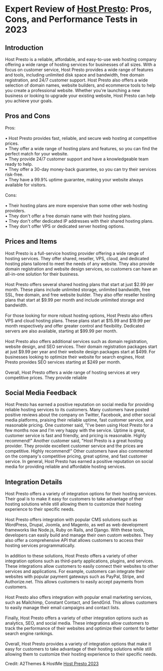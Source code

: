 <h1>Expert Review of <a href="https://a2themes.com/host-presto-reviews">Host Presto</a>: Pros, Cons, and Performance Tests in 2023</h1>
<h2>Introduction</h2>
Host Presto is a reliable, affordable, and easy-to-use web hosting company offering a wide range of hosting services for businesses of all sizes. With a focus on customer service, Host Presto provides a wide range of features and tools, including unlimited disk space and bandwidth, free domain registration, and 24/7 customer support. Host Presto also offers a wide selection of domain names, website builders, and ecommerce tools to help you create a professional website. Whether you're launching a new business or looking to upgrade your existing website, Host Presto can help you achieve your goals.
<h2>Pros and Cons</h2>
Pros:<br><br>• Host Presto provides fast, reliable, and secure web hosting at competitive prices.<br>• They offer a wide range of hosting plans and features, so you can find the perfect match for your website.<br>• They provide 24/7 customer support and have a knowledgeable team ready to help.<br>• They offer a 30-day money-back guarantee, so you can try their services risk-free.<br>• They have a 99.9% uptime guarantee, making your website always available for visitors.<br><br>Cons:<br><br>• Their hosting plans are more expensive than some other web hosting providers.<br>• They don't offer a free domain name with their hosting plans.<br>• They don't offer dedicated IP addresses with their shared hosting plans.<br>• They don't offer VPS or dedicated server hosting options.
<h2>Prices and Items</h2>
Host Presto is a full-service hosting provider offering a wide range of hosting services. They offer shared, reseller, VPS, cloud, and dedicated hosting plans tailored to meet the needs of any website. They also provide domain registration and website design services, so customers can have an all-in-one solution for their business.<br><br>Host Presto offers several shared hosting plans that start at just $2.99 per month. These plans include unlimited storage, unlimited bandwidth, free SSL, free domain, and free website builder. They also offer reseller hosting plans that start at $9.99 per month and include unlimited storage and bandwidth.<br><br>For those looking for more robust hosting options, Host Presto also offers VPS and cloud hosting plans. These plans start at $15.99 and $19.99 per month respectively and offer greater control and flexibility. Dedicated servers are also available, starting at $99.99 per month.<br><br>Host Presto also offers additional services such as domain registration, website design, and SEO services. Their domain registration packages start at just $9.99 per year and their website design packages start at $499. For businesses looking to optimize their website for search engines, Host Presto provides SEO services starting at $249 per month.<br><br>Overall, Host Presto offers a wide range of hosting services at very competitive prices. They provide reliable
<h2>Social Media Feedback</h2>
Host Presto has earned a positive reputation on social media for providing reliable hosting services to its customers. Many customers have posted positive reviews about the company on Twitter, Facebook, and other social media platforms, praising their reliable uptime, fast customer service, and reasonable pricing. One customer said, "I've been using Host Presto for a few months now and I'm very happy with the service. Uptime is great, customer service is fast and friendly, and pricing is reasonable. Highly recommend!" Another customer said, "Host Presto is a great hosting provider. They provide excellent customer service and the prices are competitive. Highly recommend!" Other customers have also commented on the company's competitive pricing, great uptime, and fast customer service. In general, Host Presto has earned a positive reputation on social media for providing reliable and affordable hosting services.
<h2>Integration Details</h2>
Host Presto offers a variety of integration options for their hosting services. Their goal is to make it easy for customers to take advantage of their hosting solutions while still allowing them to customize their hosting experience to their specific needs. <br><br>Host Presto offers integration with popular CMS solutions such as WordPress, Drupal, Joomla, and Magento, as well as web development frameworks like Node.js, Ruby on Rails, and Django. With these tools, developers can easily build and manage their own custom websites. They also offer a comprehensive API that allows customers to access their hosting services programmatically. <br><br>In addition to these solutions, Host Presto offers a variety of other integration options such as third-party applications, plugins, and services. These integrations allow customers to easily connect their websites to other services and applications. For example, customers can integrate their websites with popular payment gateways such as PayPal, Stripe, and Authorize.net. This allows customers to easily accept payments from customers. <br><br>Host Presto also offers integration with popular email marketing services, such as Mailchimp, Constant Contact, and SendGrid. This allows customers to easily manage their email campaigns and contact lists. <br><br>Finally, Host Presto offers a variety of other integration options such as analytics, SEO, and social media. These integrations allow customers to track the performance of their websites and optimize their content for better search engine rankings. <br><br>Overall, Host Presto provides a variety of integration options that make it easy for customers to take advantage of their hosting solutions while still allowing them to customize their hosting experience to their specific needs.
<p>Credit: A2Themes & HostMe <a href="https://a2themes.com/host-presto-reviews">Host Presto 2023</a></p>